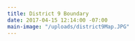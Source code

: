 ```yaml
---
title: District 9 Boundary
date: 2017-04-15 12:14:00 -07:00
main-image: "/uploads/district9Map.JPG"
---
```



